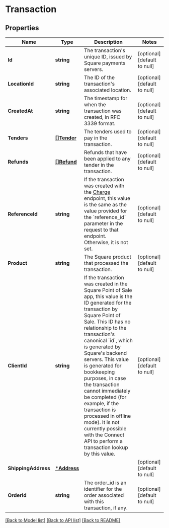# Transaction

## Properties
Name | Type | Description | Notes
------------ | ------------- | ------------- | -------------
**Id** | **string** | The transaction&#x27;s unique ID, issued by Square payments servers. | [optional] [default to null]
**LocationId** | **string** | The ID of the transaction&#x27;s associated location. | [optional] [default to null]
**CreatedAt** | **string** | The timestamp for when the transaction was created, in RFC 3339 format. | [optional] [default to null]
**Tenders** | [**[]Tender**](Tender.md) | The tenders used to pay in the transaction. | [optional] [default to null]
**Refunds** | [**[]Refund**](Refund.md) | Refunds that have been applied to any tender in the transaction. | [optional] [default to null]
**ReferenceId** | **string** | If the transaction was created with the [Charge](https://developer.squareup.com/reference/square_2024-01-18/transactions-api/charge) endpoint, this value is the same as the value provided for the &#x60;reference_id&#x60; parameter in the request to that endpoint. Otherwise, it is not set. | [optional] [default to null]
**Product** | **string** | The Square product that processed the transaction. | [optional] [default to null]
**ClientId** | **string** | If the transaction was created in the Square Point of Sale app, this value is the ID generated for the transaction by Square Point of Sale.  This ID has no relationship to the transaction&#x27;s canonical &#x60;id&#x60;, which is generated by Square&#x27;s backend servers. This value is generated for bookkeeping purposes, in case the transaction cannot immediately be completed (for example, if the transaction is processed in offline mode).  It is not currently possible with the Connect API to perform a transaction lookup by this value. | [optional] [default to null]
**ShippingAddress** | [***Address**](Address.md) |  | [optional] [default to null]
**OrderId** | **string** | The order_id is an identifier for the order associated with this transaction, if any. | [optional] [default to null]

[[Back to Model list]](../README.md#documentation-for-models) [[Back to API list]](../README.md#documentation-for-api-endpoints) [[Back to README]](../README.md)

